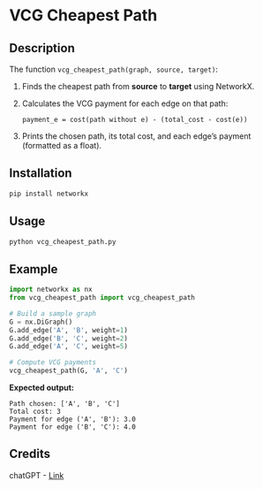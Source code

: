 # VCG Cheapest Path
## Description

The function `vcg_cheapest_path(graph, source, target)`:

1. Finds the cheapest path from **source** to **target** using NetworkX.
2. Calculates the VCG payment for each edge on that path:

   ```
   payment_e = cost(path without e) - (total_cost - cost(e))
   ```
3. Prints the chosen path, its total cost, and each edge’s payment (formatted as a float).

## Installation

```bash
pip install networkx
```

## Usage

```bash
python vcg_cheapest_path.py
```

## Example

```python
import networkx as nx
from vcg_cheapest_path import vcg_cheapest_path

# Build a sample graph
G = nx.DiGraph()
G.add_edge('A', 'B', weight=1)
G.add_edge('B', 'C', weight=2)
G.add_edge('A', 'C', weight=5)

# Compute VCG payments
vcg_cheapest_path(G, 'A', 'C')
```

**Expected output:**

```
Path chosen: ['A', 'B', 'C']
Total cost: 3
Payment for edge ('A', 'B'): 3.0
Payment for edge ('B', 'C'): 4.0
```

## Credits

chatGPT - [Link](https://chatgpt.com/share/68237c40-e690-800b-982f-3a81d2f2be7f)


